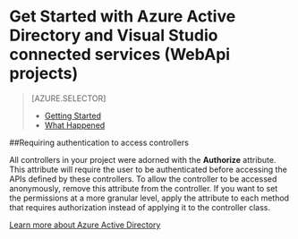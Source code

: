 <properties 
	pageTitle="Get Started with Azure Active Directory and Visual Studio connected services (WebApi projects) | Microsoft Azure" 
	description="How to get started using Azure Active Directory in WebApi projects after connecting to or creating an Azure AD using Visual Studio connected services" 
  services="active-directory"
	documentationCenter="" 
	authors="TomArcher" 
	manager="douge" 
	editor=""/>
  
<tags 
	ms.service="active-directory" 
	ms.workload="web" 
	ms.tgt_pltfrm="vs-getting-started" 
	ms.devlang="na" 
	ms.topic="article" 
	ms.date="12/18/2015" 
	ms.author="tarcher"/>

# Get Started with Azure Active Directory and Visual Studio connected services (WebApi projects)

> [AZURE.SELECTOR]
> - [Getting Started](vs-active-directory-webapi-getting-started.md)
> - [What Happened](vs-active-directory-webapi-what-happened.md)

##Requiring authentication to access controllers
 
All controllers in your project were adorned with the **Authorize** attribute. This attribute will require the user to be authenticated before accessing the APIs defined by these controllers. To allow the controller to be accessed anonymously, remove this attribute from the controller. If you want to set the permissions at a more granular level, apply the attribute to each method that requires authorization instead of applying it to the controller class.

[Learn more about Azure Active Directory](https://azure.microsoft.com/services/active-directory/)
 